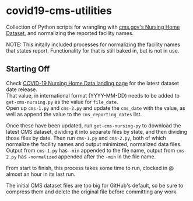 # covid19-cms-utilities  

Collection of Python scripts for wrangling with [cms.gov's Nursing Home Dataset](https://data.cms.gov/stories/s/bkwz-xpvg), and normalizing the reported facility names.  

NOTE: This initally included processes for normalizing the facility names that states report. Functionality for that is still baked in, but is not in use.  

## Starting Off  
Check [COVID-19 Nursing Home Data landing page](https://data.cms.gov/stories/s/bkwz-xpvg) for the latest dataset date release.  
That value, in international format (YYYY-MM-DD) needs to be added to `get-cms-nursing.py` as the value for `file_date`.  
Open up `cms-1.py` and `cms-2.py` and update the `cms_date` with the value, as well as append the value to the `cms_reporting_dates` list. 

Once these have been updated, run `get-cms-nursing-py` to download the latest CMS dataset, dividing it into separate files by state, and then dividing those files by date.
Then run `cms-1.py` and `cms-2.py`, both of which normalize the facility names and output minimized, normalized data files.
Output from `cms-1.py` has `-min` appended to the file name, output from `cms-2.py` has `-normalized` appended after the `-min` in the file name.  

From start to finish, this process takes some time to run, clocked in @ almost an hour in its last run.  

The initial CMS dataset files are too big for GitHub's default, so be sure to compress them and delete the original file before committing any work.
